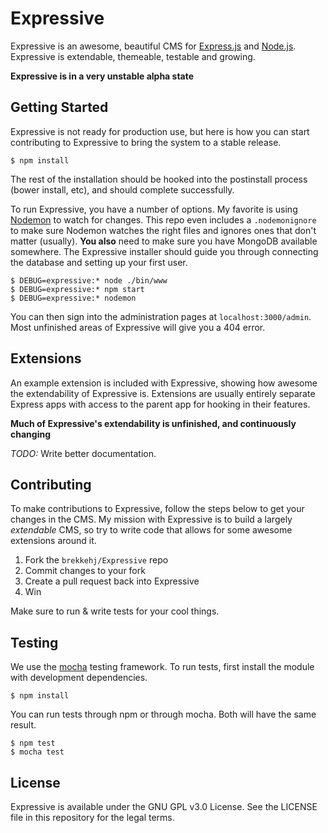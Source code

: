 # Expressive

Expressive is an awesome, beautiful CMS for [Express.js](http://expressjs.com) and [Node.js](http://nodejs.org). Expressive is extendable, themeable, testable and growing.

**Expressive is in a very unstable alpha state**

## Getting Started

Expressive is not ready for production use, but here is how you can start contributing to Expressive to bring the system to a stable release.

	$ npm install

The rest of the installation should be hooked into the postinstall process (bower install, etc), and should complete successfully.

To run Expressive, you have a number of options. My favorite is using [Nodemon](http://nodemon.io) to watch for changes. This repo even includes a `.nodemonignore` to make sure Nodemon watches the right files and ignores ones that don't matter (usually). **You also** need to make sure you have MongoDB available somewhere. The Expressive installer should guide you through connecting the database and setting up your first user.

	$ DEBUG=expressive:* node ./bin/www
	$ DEBUG=expressive:* npm start
	$ DEBUG=expressive:* nodemon

You can then sign into the administration pages at `localhost:3000/admin`. Most unfinished areas of Expressive will give you a 404 error.

## Extensions

An example extension is included with Expressive, showing how awesome the extendability of Expressive is. Extensions are usually entirely separate Express apps with access to the parent app for hooking in their features.

**Much of Expressive's extendability is unfinished, and continuously changing**

*TODO:* Write better documentation.

## Contributing

To make contributions to Expressive, follow the steps below to get your changes in the CMS. My mission with Expressive is to build a largely *extendable* CMS, so try to write code that allows for some awesome extensions around it.

1. Fork the `brekkehj/Expressive` repo
1. Commit changes to your fork
1. Create a pull request back into Expressive
1. Win

Make sure to run & write tests for your cool things.

## Testing

We use the [mocha](http://visionmedia.github.io/mocha/) testing framework. To run tests, first install the module with development dependencies.

	$ npm install

You can run tests through npm or through mocha. Both will have the same result.

	$ npm test
	$ mocha test

## License

Expressive is available under the GNU GPL v3.0 License. See the LICENSE file in this repository for the legal terms.
